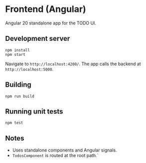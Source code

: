 # Frontend (Angular)

Angular 20 standalone app for the TODO UI.

## Development server
```
npm install
npm start
```
Navigate to `http://localhost:4200/`. The app calls the backend at `http://localhost:5000`.

## Building
```
npm run build
```

## Running unit tests
```
npm test
```

## Notes
- Uses standalone components and Angular signals.
- `TodosComponent` is routed at the root path.`
